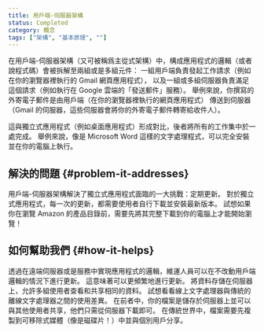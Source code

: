 ```yaml
---
title: 用戶端-伺服器架構
status: Completed
category: 概念
tags: ["架構", "基本原理", ""]
---
```


在用戶端-伺服器架構（又可被稱爲主從式架構）中，構成應用程式的邏輯（或者說程式碼）會被拆解至兩組或是多組元件：
一組用戶端負責發起工作請求（例如在你的瀏覽器裡執行的 Gmail 網頁應用程式），
以及一組或多組伺服器負責滿足這個請求（例如執行在 Google 雲端的「發送郵件」服務）。
舉例來說，你撰寫的外寄電子郵件是由用戶端（在你的瀏覽器裡執行的網頁應用程式）
傳送到伺服器（Gmail 的伺服器，這些伺服器會將你的外寄電子郵件轉寄給收件人）。

這與獨立式應用程式（例如桌面應用程式）形成對比，後者將所有的工作集中於一處完成。
舉例來說，像是 Microsoft Word 這樣的文字處理程式，可以完全安裝並在你的電腦上執行。

## 解決的問題 {#problem-it-addresses}

用戶端-伺服器架構解決了獨立式應用程式面臨的一大挑戰：定期更新。
對於獨立式應用程式，每一次的更新，都需要使用者自行下載並安裝最新版本。
試想如果你在瀏覽 Amazon 的產品目錄前，需要先將其完整下載到你的電腦上才能開始瀏覽！

## 如何幫助我們 {#how-it-helps}

透過在遠端伺服器或是服務中實現應用程式的邏輯，維運人員可以在不改動用戶端邏輯的情況下進行更新。
這意味著可以更頻繁地進行更新。
將資料存儲在伺服器上，允許多組使用者查看和共享相同的資料。
試想看看線上文字處理器與傳統的離線文字處理器之間的使用差異。
在前者中，你的檔案是儲存於伺服器上並可以與其他使用者共享，他們只需從伺服器下載即可。
在傳統世界中，檔案需要先複製到可移除式媒體（像是磁碟片！）中並與個別用戶分享。
